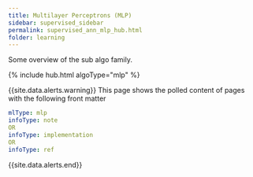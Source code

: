 ```yaml
---
title: Multilayer Perceptrons (MLP)
sidebar: supervised_sidebar
permalink: supervised_ann_mlp_hub.html
folder: learning
---
```


Some overview of the sub algo family.  

{% include hub.html algoType="mlp" %} 

{{site.data.alerts.warning}}
This page shows the polled content of pages with the following front matter

```yaml
mlType: mlp
infoType: note
OR
infoType: implementation
OR
infoType: ref
```
{{site.data.alerts.end}} 
 